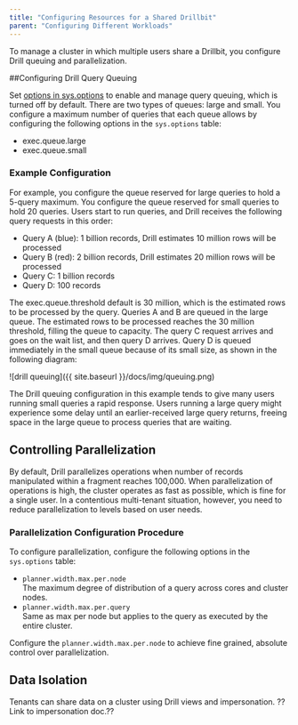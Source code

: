 ```yaml
---
title: "Configuring Resources for a Shared Drillbit"
parent: "Configuring Different Workloads"
---
```

To manage a cluster in which multiple users share a Drillbit, you configure Drill queuing and parallelization.

##Configuring Drill Query Queuing

Set [options in sys.options]({{site.baseurl}}/docs/configuration-options-introduction/) to enable and manage query queuing, which is turned off by default. There are two types of queues: large and small. You configure a maximum number of queries that each queue allows by configuring the following options in the `sys.options` table:

* exec.queue.large  
* exec.queue.small  

### Example Configuration

For example, you configure the queue reserved for large queries to hold a 5-query maximum. You configure the queue reserved for small queries to hold 20 queries. Users start to run queries, and Drill receives the following query requests in this order:

* Query A (blue): 1 billion records, Drill estimates 10 million rows will be processed  
* Query B (red): 2 billion records, Drill estimates 20 million rows will be processed  
* Query C: 1 billion records  
* Query D: 100 records

The exec.queue.threshold default is 30 million, which is the estimated rows to be processed by the query. Queries A and B are queued in the large queue. The estimated rows to be processed reaches the 30 million threshold, filling the queue to capacity. The query C request arrives and goes on the wait list, and then query D arrives. Query D is queued immediately in the small queue because of its small size, as shown in the following diagram: 

![drill queuing]({{ site.baseurl }}/docs/img/queuing.png)

The Drill queuing configuration in this example tends to give many users running small queries a rapid response. Users running a large query might experience some delay until an earlier-received large query returns, freeing space in the large queue to process queries that are waiting.

## Controlling Parallelization

By default, Drill parallelizes operations when number of records manipulated within a fragment reaches 100,000. When parallelization of operations is high, the cluster operates as fast as possible, which is fine for a single user. In a contentious multi-tenant situation, however, you need to reduce parallelization to levels based on user needs.

### Parallelization Configuration Procedure

To configure parallelization, configure the following options in the `sys.options` table:

* `planner.width.max.per.node`  
  The maximum degree of distribution of a query across cores and cluster nodes.
* `planner.width.max.per.query`  
  Same as max per node but applies to the query as executed by the entire cluster.

Configure the `planner.width.max.per.node` to achieve fine grained, absolute control over parallelization. 

<!-- ??For example, setting the `planner.width.max.per.query` to 60 will not accelerate Drill operations because overlapping does not occur when executing 60 queries at the same time.??

### Example of Configuring Parallelization

For example, the default settings parallelize 70 percent of operations up to 1,000 cores. If you have 30 cores per node in a 10-node cluster, or 300 cores, parallelization occurs on approximately 210 cores. Consequently, a single user can get 70 percent usage from a cluster and no more due to the constraints configured by the `planner.width.max.per.query`.

A parallelizer in the Foreman transforms the physical plan into multiple phases. A complicated query can have multiple, major fragments. A default parallelization of 70 percent of operations allows some overlap of query phases. In the example, 210 ??for each core or major fragment to a maximum of 410??.

??Drill uses pipelines, blocking/nonblocking, memory is not fungible. CPU resources are fungible. There is contention for CPUs.?? -->

## Data Isolation

Tenants can share data on a cluster using Drill views and impersonation. ??Link to impersonation doc.??









